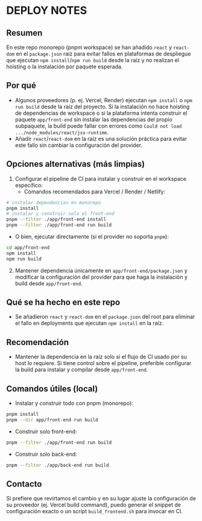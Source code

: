 # DEPLOY NOTES

## Resumen
En este repo monorepo (pnpm workspace) se han añadido `react` y `react-dom` en el `package.json` raíz para evitar fallos en plataformas de despliegue que ejecutan `npm install`/`npm run build` desde la raíz y no realizan el hoisting o la instalación por paquete esperada.

## Por qué
- Algunos proveedores (p. ej. Vercel, Render) ejecutan `npm install` o `npm run build` desde la raíz del proyecto. Si la instalación no hace hoisting de dependencias de workspace o si la plataforma intenta construir el paquete `app/front-end` sin instalar las dependencias del propio subpaquete, la build puede fallar con errores como `Could not load .../node_modules/react/jsx-runtime`.
- Añadir `react`/`react-dom` en la raíz es una solución práctica para evitar este fallo sin cambiar la configuración del provider.

## Opciones alternativas (más limpias)
1. Configurar el pipeline de CI para instalar y construir en el workspace específico:
   - Comandos recomendados para Vercel / Render / Netlify:

```bash
# instalar dependencias en monorepo
pnpm install
# instalar y construir solo el front-end
pnpm --filter ./app/front-end install
pnpm --filter ./app/front-end run build
```

   - O bien, ejecutar directamente (si el provider no soporta `pnpm`):

```bash
cd app/front-end
npm install
npm run build
```

2. Mantener dependencia únicamente en `app/front-end/package.json` y modificar la configuración del provider para que haga la instalación y build desde `app/front-end`.

## Qué se ha hecho en este repo
- Se añadieron `react` y `react-dom` en el `package.json` del root para eliminar el fallo en deployments que ejecutan `npm install` en la raíz.

## Recomendación
- Mantener la dependencia en la raíz solo si el flujo de CI usado por su host lo requiere. Si tiene control sobre el pipeline, preferible configurar la build para instalar y compilar desde `app/front-end`.

## Comandos útiles (local)
- Instalar y construir todo con pnpm (monorepo):

```bash
pnpm install
pnpm --dir app/front-end run build
```

- Construir solo front-end:

```bash
pnpm --filter ./app/front-end run build
```

- Construir solo back-end:

```bash
pnpm --filter ./app/back-end run build
```

## Contacto
Si prefiere que revirtamos el cambio y en su lugar ajuste la configuración de su proveedor (ej. Vercel build command), puedo generar el snippet de configuración exacto o un script `build_frontend.sh` para invocar en CI.
